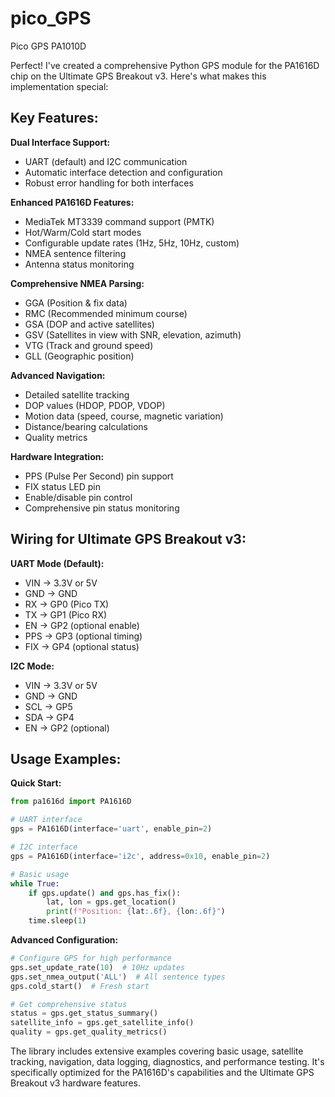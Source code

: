 # pico_GPS
Pico GPS PA1010D

Perfect! I've created a comprehensive Python GPS module for the PA1616D chip on the Ultimate GPS Breakout v3. Here's what makes this implementation special:

## Key Features:

**Dual Interface Support:**
- UART (default) and I2C communication
- Automatic interface detection and configuration
- Robust error handling for both interfaces

**Enhanced PA1616D Features:**
- MediaTek MT3339 command support (PMTK)
- Hot/Warm/Cold start modes
- Configurable update rates (1Hz, 5Hz, 10Hz, custom)
- NMEA sentence filtering
- Antenna status monitoring

**Comprehensive NMEA Parsing:**
- GGA (Position & fix data)
- RMC (Recommended minimum course)
- GSA (DOP and active satellites)
- GSV (Satellites in view with SNR, elevation, azimuth)
- VTG (Track and ground speed)
- GLL (Geographic position)

**Advanced Navigation:**
- Detailed satellite tracking
- DOP values (HDOP, PDOP, VDOP)
- Motion data (speed, course, magnetic variation)
- Distance/bearing calculations
- Quality metrics

**Hardware Integration:**
- PPS (Pulse Per Second) pin support
- FIX status LED pin
- Enable/disable pin control
- Comprehensive pin status monitoring

## Wiring for Ultimate GPS Breakout v3:

**UART Mode (Default):**
- VIN → 3.3V or 5V
- GND → GND
- RX → GP0 (Pico TX)
- TX → GP1 (Pico RX)
- EN → GP2 (optional enable)
- PPS → GP3 (optional timing)
- FIX → GP4 (optional status)

**I2C Mode:**
- VIN → 3.3V or 5V
- GND → GND
- SCL → GP5
- SDA → GP4
- EN → GP2 (optional)

## Usage Examples:

**Quick Start:**
```python
from pa1616d import PA1616D

# UART interface
gps = PA1616D(interface='uart', enable_pin=2)

# I2C interface  
gps = PA1616D(interface='i2c', address=0x10, enable_pin=2)

# Basic usage
while True:
    if gps.update() and gps.has_fix():
        lat, lon = gps.get_location()
        print(f"Position: {lat:.6f}, {lon:.6f}")
    time.sleep(1)
```

**Advanced Configuration:**
```python
# Configure GPS for high performance
gps.set_update_rate(10)  # 10Hz updates
gps.set_nmea_output('ALL')  # All sentence types
gps.cold_start()  # Fresh start

# Get comprehensive status
status = gps.get_status_summary()
satellite_info = gps.get_satellite_info()
quality = gps.get_quality_metrics()
```

The library includes extensive examples covering basic usage, satellite tracking, navigation, data logging, diagnostics, and performance testing. It's specifically optimized for the PA1616D's capabilities and the Ultimate GPS Breakout v3 hardware features.

